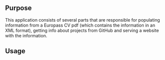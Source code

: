 ## Purpose
This application consists of several parts that are responsible for
populating information from a Europass CV pdf (which contains the information
in an XML format), getting info about projects from GitHub and serving
a website with the information.

## Usage